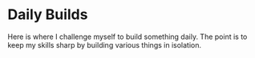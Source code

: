# Daily Builds

Here is where I challenge myself to build something daily. The point is to keep my skills sharp by building various things in isolation. 